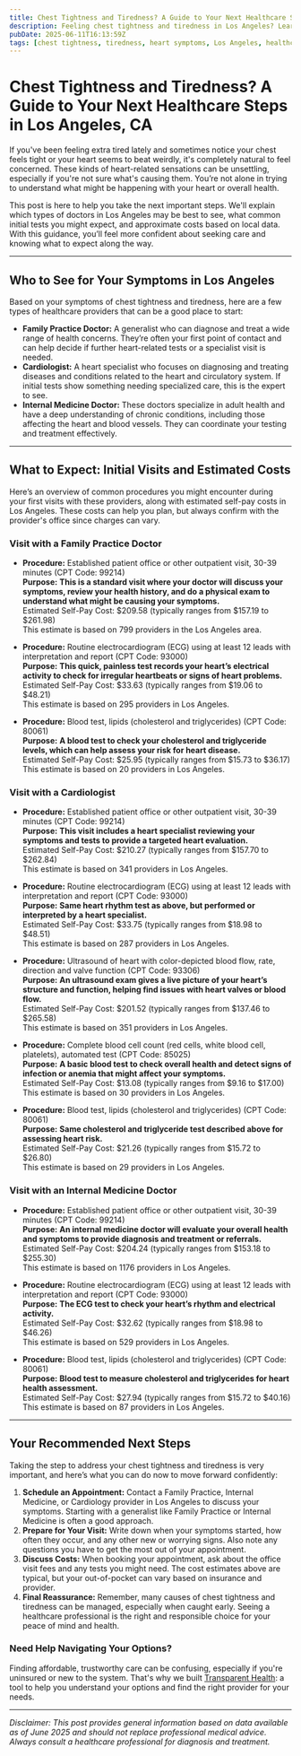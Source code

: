 ```yaml
---
title: Chest Tightness and Tiredness? A Guide to Your Next Healthcare Steps in Los Angeles, CA  
description: Feeling chest tightness and tiredness in Los Angeles? Learn who to see, common procedures, and expected costs to take the right healthcare steps.  
pubDate: 2025-06-11T16:13:59Z
tags: [chest tightness, tiredness, heart symptoms, Los Angeles, healthcare, cost transparency, family practice, cardiology, internal medicine]  
---
```


# Chest Tightness and Tiredness? A Guide to Your Next Healthcare Steps in Los Angeles, CA

If you've been feeling extra tired lately and sometimes notice your chest feels tight or your heart seems to beat weirdly, it's completely natural to feel concerned. These kinds of heart-related sensations can be unsettling, especially if you're not sure what's causing them. You’re not alone in trying to understand what might be happening with your heart or overall health.

This post is here to help you take the next important steps. We'll explain which types of doctors in Los Angeles may be best to see, what common initial tests you might expect, and approximate costs based on local data. With this guidance, you’ll feel more confident about seeking care and knowing what to expect along the way.

---

## Who to See for Your Symptoms in Los Angeles

Based on your symptoms of chest tightness and tiredness, here are a few types of healthcare providers that can be a good place to start:

- **Family Practice Doctor:** A generalist who can diagnose and treat a wide range of health concerns. They’re often your first point of contact and can help decide if further heart-related tests or a specialist visit is needed.
- **Cardiologist:** A heart specialist who focuses on diagnosing and treating diseases and conditions related to the heart and circulatory system. If initial tests show something needing specialized care, this is the expert to see.
- **Internal Medicine Doctor:** These doctors specialize in adult health and have a deep understanding of chronic conditions, including those affecting the heart and blood vessels. They can coordinate your testing and treatment effectively.

---

## What to Expect: Initial Visits and Estimated Costs

Here’s an overview of common procedures you might encounter during your first visits with these providers, along with estimated self-pay costs in Los Angeles. These costs can help you plan, but always confirm with the provider's office since charges can vary.

### Visit with a Family Practice Doctor

- **Procedure:** Established patient office or other outpatient visit, 30-39 minutes (CPT Code: 99214)  
  **Purpose:** **This is a standard visit where your doctor will discuss your symptoms, review your health history, and do a physical exam to understand what might be causing your symptoms.**  
  Estimated Self-Pay Cost: $209.58 (typically ranges from $157.19 to $261.98)  
  This estimate is based on 799 providers in the Los Angeles area.

- **Procedure:** Routine electrocardiogram (ECG) using at least 12 leads with interpretation and report (CPT Code: 93000)  
  **Purpose:** **This quick, painless test records your heart’s electrical activity to check for irregular heartbeats or signs of heart problems.**  
  Estimated Self-Pay Cost: $33.63 (typically ranges from $19.06 to $48.21)  
  This estimate is based on 295 providers in Los Angeles.

- **Procedure:** Blood test, lipids (cholesterol and triglycerides) (CPT Code: 80061)  
  **Purpose:** **A blood test to check your cholesterol and triglyceride levels, which can help assess your risk for heart disease.**  
  Estimated Self-Pay Cost: $25.95 (typically ranges from $15.73 to $36.17)  
  This estimate is based on 20 providers in Los Angeles.

### Visit with a Cardiologist

- **Procedure:** Established patient office or other outpatient visit, 30-39 minutes (CPT Code: 99214)  
  **Purpose:** **This visit includes a heart specialist reviewing your symptoms and tests to provide a targeted heart evaluation.**  
  Estimated Self-Pay Cost: $210.27 (typically ranges from $157.70 to $262.84)  
  This estimate is based on 341 providers in Los Angeles.

- **Procedure:** Routine electrocardiogram (ECG) using at least 12 leads with interpretation and report (CPT Code: 93000)  
  **Purpose:** **Same heart rhythm test as above, but performed or interpreted by a heart specialist.**  
  Estimated Self-Pay Cost: $33.75 (typically ranges from $18.98 to $48.51)  
  This estimate is based on 287 providers in Los Angeles.

- **Procedure:** Ultrasound of heart with color-depicted blood flow, rate, direction and valve function (CPT Code: 93306)  
  **Purpose:** **An ultrasound exam gives a live picture of your heart’s structure and function, helping find issues with heart valves or blood flow.**  
  Estimated Self-Pay Cost: $201.52 (typically ranges from $137.46 to $265.58)  
  This estimate is based on 351 providers in Los Angeles.

- **Procedure:** Complete blood cell count (red cells, white blood cell, platelets), automated test (CPT Code: 85025)  
  **Purpose:** **A basic blood test to check overall health and detect signs of infection or anemia that might affect your symptoms.**  
  Estimated Self-Pay Cost: $13.08 (typically ranges from $9.16 to $17.00)  
  This estimate is based on 30 providers in Los Angeles.

- **Procedure:** Blood test, lipids (cholesterol and triglycerides) (CPT Code: 80061)  
  **Purpose:** **Same cholesterol and triglyceride test described above for assessing heart risk.**  
  Estimated Self-Pay Cost: $21.26 (typically ranges from $15.72 to $26.80)  
  This estimate is based on 29 providers in Los Angeles.

### Visit with an Internal Medicine Doctor

- **Procedure:** Established patient office or other outpatient visit, 30-39 minutes (CPT Code: 99214)  
  **Purpose:** **An internal medicine doctor will evaluate your overall health and symptoms to provide diagnosis and treatment or referrals.**  
  Estimated Self-Pay Cost: $204.24 (typically ranges from $153.18 to $255.30)  
  This estimate is based on 1176 providers in Los Angeles.

- **Procedure:** Routine electrocardiogram (ECG) using at least 12 leads with interpretation and report (CPT Code: 93000)  
  **Purpose:** **The ECG test to check your heart’s rhythm and electrical activity.**  
  Estimated Self-Pay Cost: $32.62 (typically ranges from $18.98 to $46.26)  
  This estimate is based on 529 providers in Los Angeles.

- **Procedure:** Blood test, lipids (cholesterol and triglycerides) (CPT Code: 80061)  
  **Purpose:** **Blood test to measure cholesterol and triglycerides for heart health assessment.**  
  Estimated Self-Pay Cost: $27.94 (typically ranges from $15.72 to $40.16)  
  This estimate is based on 87 providers in Los Angeles.

---

## Your Recommended Next Steps

Taking the step to address your chest tightness and tiredness is very important, and here’s what you can do now to move forward confidently:

1. **Schedule an Appointment:** Contact a Family Practice, Internal Medicine, or Cardiology provider in Los Angeles to discuss your symptoms. Starting with a generalist like Family Practice or Internal Medicine is often a good approach.
2. **Prepare for Your Visit:** Write down when your symptoms started, how often they occur, and any other new or worrying signs. Also note any questions you have to get the most out of your appointment.
3. **Discuss Costs:** When booking your appointment, ask about the office visit fees and any tests you might need. The cost estimates above are typical, but your out-of-pocket can vary based on insurance and provider.
4. **Final Reassurance:** Remember, many causes of chest tightness and tiredness can be managed, especially when caught early. Seeing a healthcare professional is the right and responsible choice for your peace of mind and health.

### Need Help Navigating Your Options?

Finding affordable, trustworthy care can be confusing, especially if you're uninsured or new to the system. That's why we built [Transparent Health](https://transparenthealth.ai): a tool to help you understand your options and find the right provider for your needs. 

---

*Disclaimer: This post provides general information based on data available as of June 2025 and should not replace professional medical advice. Always consult a healthcare professional for diagnosis and treatment.*